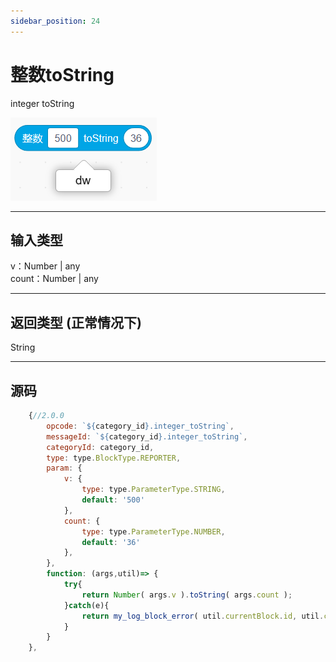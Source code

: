 ```yaml
---
sidebar_position: 24
---
```

# 整数toString

integer toString

![img](img\integer_toString\image.png)  


***
## 输入类型
v：Number | any  
count：Number | any  


***
## 返回类型 (正常情况下)
String


***
## 源码
```js title="/categorys/string_and_type.js"
    {//2.0.0
        opcode: `${category_id}.integer_toString`,
        messageId: `${category_id}.integer_toString`,
        categoryId: category_id,
        type: type.BlockType.REPORTER,
        param: {
            v: {
                type: type.ParameterType.STRING,
                default: '500'
            },
            count: {
                type: type.ParameterType.NUMBER,
                default: '36'
            },
        },
        function: (args,util)=> {
            try{
                return Number( args.v ).toString( args.count );
            }catch(e){
                return my_log_block_error( util.currentBlock.id, util.currentBlock.opcode, e );
            }
        }
    },
```
